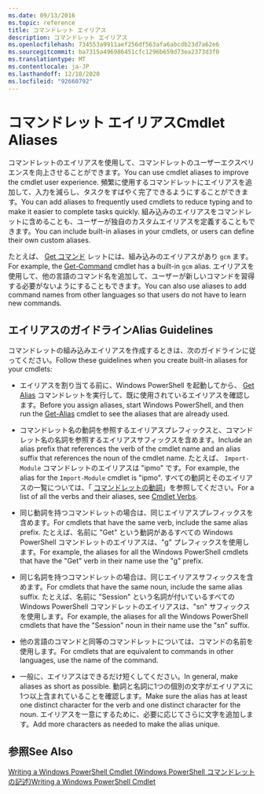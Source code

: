 ```yaml
---
ms.date: 09/13/2016
ms.topic: reference
title: コマンドレット エイリアス
description: コマンドレット エイリアス
ms.openlocfilehash: 734553a9911aef256df563afa6abcdb23d7a62e6
ms.sourcegitcommit: ba7315a496986451cfc1296b659d73ea2373d3f0
ms.translationtype: MT
ms.contentlocale: ja-JP
ms.lasthandoff: 12/10/2020
ms.locfileid: "92660792"
---
```

# <a name="cmdlet-aliases"></a><span data-ttu-id="a447a-103">コマンドレット エイリアス</span><span class="sxs-lookup"><span data-stu-id="a447a-103">Cmdlet Aliases</span></span>

<span data-ttu-id="a447a-104">コマンドレットのエイリアスを使用して、コマンドレットのユーザーエクスペリエンスを向上させることができます。</span><span class="sxs-lookup"><span data-stu-id="a447a-104">You can use cmdlet aliases to improve the cmdlet user experience.</span></span> <span data-ttu-id="a447a-105">頻繁に使用するコマンドレットにエイリアスを追加して、入力を減らし、タスクをすばやく完了できるようにすることができます。</span><span class="sxs-lookup"><span data-stu-id="a447a-105">You can add aliases to frequently used cmdlets to reduce typing and to make it easier to complete tasks quickly.</span></span> <span data-ttu-id="a447a-106">組み込みのエイリアスをコマンドレットに含めることも、ユーザーが独自のカスタムエイリアスを定義することもできます。</span><span class="sxs-lookup"><span data-stu-id="a447a-106">You can include built-in aliases in your cmdlets, or users can define their own custom aliases.</span></span>

<span data-ttu-id="a447a-107">たとえば、 [Get コマンド](/powershell/module/microsoft.powershell.core/get-command) レットには、組み込みのエイリアスがあり `gcm` ます。</span><span class="sxs-lookup"><span data-stu-id="a447a-107">For example, the [Get-Command](/powershell/module/microsoft.powershell.core/get-command) cmdlet has a built-in `gcm` alias.</span></span> <span data-ttu-id="a447a-108">エイリアスを使用して、他の言語のコマンド名を追加して、ユーザーが新しいコマンドを習得する必要がないようにすることもできます。</span><span class="sxs-lookup"><span data-stu-id="a447a-108">You can also use aliases to add command names from other languages so that users do not have to learn new commands.</span></span>

## <a name="alias-guidelines"></a><span data-ttu-id="a447a-109">エイリアスのガイドライン</span><span class="sxs-lookup"><span data-stu-id="a447a-109">Alias Guidelines</span></span>

<span data-ttu-id="a447a-110">コマンドレットの組み込みエイリアスを作成するときは、次のガイドラインに従ってください。</span><span class="sxs-lookup"><span data-stu-id="a447a-110">Follow these guidelines when you create built-in aliases for your cmdlets:</span></span>

- <span data-ttu-id="a447a-111">エイリアスを割り当てる前に、Windows PowerShell を起動してから、 [Get Alias](/powershell/module/Microsoft.PowerShell.Utility/Get-Alias) コマンドレットを実行して、既に使用されているエイリアスを確認します。</span><span class="sxs-lookup"><span data-stu-id="a447a-111">Before you assign aliases, start Windows PowerShell, and then run the [Get-Alias](/powershell/module/Microsoft.PowerShell.Utility/Get-Alias) cmdlet to see the aliases that are already used.</span></span>

- <span data-ttu-id="a447a-112">コマンドレット名の動詞を参照するエイリアスプレフィックスと、コマンドレット名の名詞を参照するエイリアスサフィックスを含めます。</span><span class="sxs-lookup"><span data-stu-id="a447a-112">Include an alias prefix that references the verb of the cmdlet name and an alias suffix that references the noun of the cmdlet name.</span></span> <span data-ttu-id="a447a-113">たとえば、 `Import-Module` コマンドレットのエイリアスは "ipmo" です。</span><span class="sxs-lookup"><span data-stu-id="a447a-113">For example, the alias for the `Import-Module` cmdlet is "ipmo".</span></span> <span data-ttu-id="a447a-114">すべての動詞とそのエイリアスの一覧については、「 [コマンドレットの動詞](./approved-verbs-for-windows-powershell-commands.md)」を参照してください。</span><span class="sxs-lookup"><span data-stu-id="a447a-114">For a list of all the verbs and their aliases, see [Cmdlet Verbs](./approved-verbs-for-windows-powershell-commands.md).</span></span>

- <span data-ttu-id="a447a-115">同じ動詞を持つコマンドレットの場合は、同じエイリアスプレフィックスを含めます。</span><span class="sxs-lookup"><span data-stu-id="a447a-115">For cmdlets that have the same verb, include the same alias prefix.</span></span> <span data-ttu-id="a447a-116">たとえば、名前に "Get" という動詞があるすべての Windows PowerShell コマンドレットのエイリアスは、"g" プレフィックスを使用します。</span><span class="sxs-lookup"><span data-stu-id="a447a-116">For example, the aliases for all the Windows PowerShell cmdlets that have the "Get" verb in their name use the "g" prefix.</span></span>

- <span data-ttu-id="a447a-117">同じ名詞を持つコマンドレットの場合は、同じエイリアスサフィックスを含めます。</span><span class="sxs-lookup"><span data-stu-id="a447a-117">For cmdlets that have the same noun, include the same alias suffix.</span></span> <span data-ttu-id="a447a-118">たとえば、名前に "Session" という名詞が付いているすべての Windows PowerShell コマンドレットのエイリアスは、"sn" サフィックスを使用します。</span><span class="sxs-lookup"><span data-stu-id="a447a-118">For example, the aliases for all the Windows PowerShell cmdlets that have the "Session" noun in their name use the "sn" suffix.</span></span>

- <span data-ttu-id="a447a-119">他の言語のコマンドと同等のコマンドレットについては、コマンドの名前を使用します。</span><span class="sxs-lookup"><span data-stu-id="a447a-119">For cmdlets that are equivalent to commands in other languages, use the name of the command.</span></span>

- <span data-ttu-id="a447a-120">一般に、エイリアスはできるだけ短くしてください。</span><span class="sxs-lookup"><span data-stu-id="a447a-120">In general, make aliases as short as possible.</span></span> <span data-ttu-id="a447a-121">動詞と名詞に1つの個別の文字がエイリアスに1つ以上含まれていることを確認します。</span><span class="sxs-lookup"><span data-stu-id="a447a-121">Make sure the alias has at least one distinct character for the verb and one distinct character for the noun.</span></span> <span data-ttu-id="a447a-122">エイリアスを一意にするために、必要に応じてさらに文字を追加します。</span><span class="sxs-lookup"><span data-stu-id="a447a-122">Add more characters as needed to make the alias unique.</span></span>

## <a name="see-also"></a><span data-ttu-id="a447a-123">参照</span><span class="sxs-lookup"><span data-stu-id="a447a-123">See Also</span></span>

[<span data-ttu-id="a447a-124">Writing a Windows PowerShell Cmdlet (Windows PowerShell コマンドレットの記述)</span><span class="sxs-lookup"><span data-stu-id="a447a-124">Writing a Windows PowerShell Cmdlet</span></span>](./writing-a-windows-powershell-cmdlet.md)
